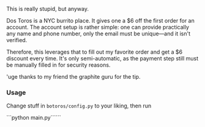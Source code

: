 This is really stupid, but anyway.

Dos Toros is a NYC burrito place. It gives one a $6 off the first order for an account. The account setup is rather simple: one can provide practically any name and phone number, only the email must be unique—and it isn't verified.

Therefore, this leverages that to fill out my favorite order and get a $6 discount every time. It's only semi-automatic, as the payment step still must be manually filled in for security reasons.

'uge thanks to my friend the graphite guru for the tip.

### Usage

Change stuff in `botoros/config.py` to your liking, then run

```python main.py``````